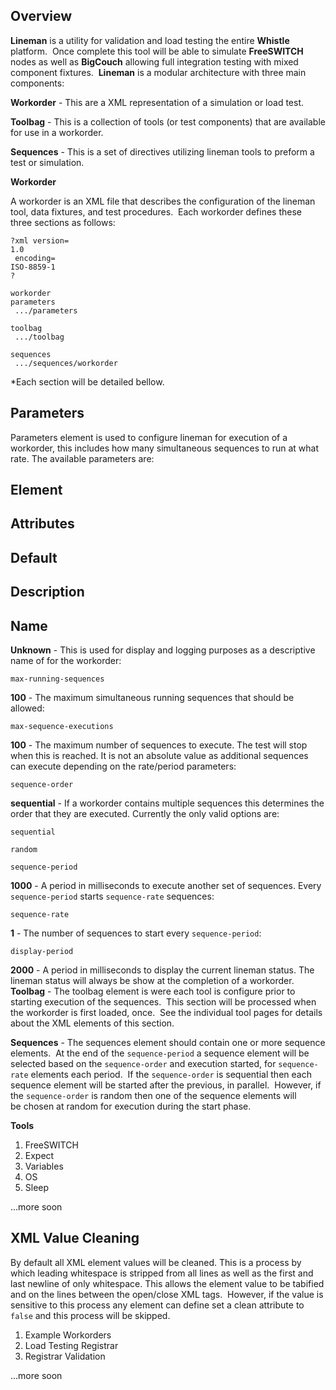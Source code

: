 ## Overview



**Lineman** is a utility for validation and load testing the entire **Whistle** platform.  Once complete this tool will be able to simulate **FreeSWITCH** nodes as well as **BigCouch** allowing full integration testing with mixed component fixtures.  **Lineman** is a modular architecture with three main components:

**Workorder** - This are a XML representation of a simulation or load test.

**Toolbag** - This is a collection of tools (or test components) that are available for use in a workorder.

**Sequences** - This is a set of directives utilizing lineman tools to preform a test or simulation.

**Workorder**

A workorder is an XML file that describes the configuration of the lineman tool, data fixtures, and test procedures.  Each workorder defines these three sections as follows:
```
?xml version=
1.0
 encoding=
ISO-8859-1
?

workorder
parameters
 .../parameters

toolbag
 .../toolbag

sequences
 .../sequences/workorder
```

*Each section will be detailed bellow.

## Parameters

Parameters element is used to configure lineman for execution of a workorder, this includes how many simultaneous sequences to run at what rate. The available parameters are: 


## Element


## Attributes


## Default


## Description


## Name


**Unknown** - This is used for display and logging purposes as a descriptive name of for the workorder:

`max-running-sequences`

**100** - The maximum simultaneous running sequences that should be allowed:

`max-sequence-executions`

**100** - The maximum number of sequences to execute. The test will stop when this is reached. It is not an absolute value as additional sequences can execute depending on the rate/period parameters:

`sequence-order`

**sequential** - If a workorder contains multiple sequences this determines the order that they are executed. Currently the only valid options are:

`sequential`
 
`random`

`sequence-period`


**1000** - A period in milliseconds to execute another set of sequences. Every `sequence-period` starts `sequence-rate` sequences:

`sequence-rate`

**1** - The number of sequences to start every `sequence-period`:

`display-period`

**2000** - A period in milliseconds to display the current lineman status. The lineman status will always be show at the completion of a workorder.
 
**Toolbag** - The toolbag element is were each tool is configure prior to starting execution of the sequences.  This section will be processed when the workorder is first loaded, once.  See the individual tool pages for details about the XML elements of this section.

**Sequences** - The sequences element should contain one or more sequence elements.  At the end of the `sequence-period` a sequence element will be selected based on the `sequence-order` and execution started, for `sequence-rate` elements each period.  If the `sequence-order` is sequential then each sequence element will be started after the previous, in parallel.  However, if the `sequence-order` is 
random then one of the sequence elements will be chosen at random for execution during the start phase.  

**Tools**

1. FreeSWITCH
2. Expect
3. Variables
4. OS
5. Sleep

...more soon

## XML Value Cleaning

By default all XML element values will be cleaned. This is a process by which leading whitespace is stripped from all lines as well as the first and last newline of only whitespace. This allows the element value to be tabified and on the lines between the open/close XML tags.  However, if the value is sensitive to this process any element can define set a clean attribute to `false` and this process will be skipped.

1. Example Workorders
2. Load Testing Registrar
3. Registrar Validation

...more soon
